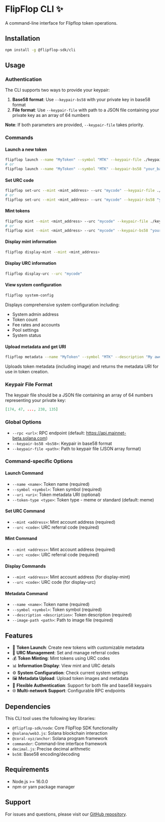 # FlipFlop CLI ✨

A command-line interface for Flipflop token operations.

## Installation

```bash
npm install -g @flipflop-sdk/cli
```

## Usage

### Authentication

The CLI supports two ways to provide your keypair:

1. **Base58 format**: Use `--keypair-bs58` with your private key in base58 format
2. **File format**: Use `--keypair-file` with path to a JSON file containing your private key as an array of 64 numbers

**Note**: If both parameters are provided, `--keypair-file` takes priority.

### Commands

#### Launch a new token

```bash
flipflop launch --name "MyToken" --symbol "MTK" --keypair-file ./keypair.json
# or
flipflop launch --name "MyToken" --symbol "MTK" --keypair-bs58 "your_base58_private_key"
```

#### Set URC code

```bash
flipflop set-urc --mint <mint_address> --urc "mycode" --keypair-file ./keypair.json
# or
flipflop set-urc --mint <mint_address> --urc "mycode" --keypair-bs58 "your_base58_private_key"
```

#### Mint tokens

```bash
flipflop mint --mint <mint_address> --urc "mycode" --keypair-file ./keypair.json
# or
flipflop mint --mint <mint_address> --urc "mycode" --keypair-bs58 "your_base58_private_key"
```

#### Display mint information

```bash
flipflop display-mint --mint <mint_address>
```

#### Display URC information

```bash
flipflop display-urc --urc "mycode"
```

#### View system configuration

```bash
flipflop system-config
```

Displays comprehensive system configuration including:
- System admin address
- Token count
- Fee rates and accounts
- Pool settings
- System status

#### Upload metadata and get URI

```bash
flipflop metadata --name "MyToken" --symbol "MTK" --description "My awesome token" --image-path ./token-image.png
```

Uploads token metadata (including image) and returns the metadata URI for use in token creation.

### Keypair File Format

The keypair file should be a JSON file containing an array of 64 numbers representing your private key:

```json
[174, 47, ..., 238, 135]
```

### Global Options

- `--rpc <url>`: RPC endpoint (default: https://api.mainnet-beta.solana.com)
- `--keypair-bs58 <bs58>`: Keypair in base58 format
- `--keypair-file <path>`: Path to keypair file (JSON array format)

### Command-specific Options

#### Launch Command
- `--name <name>`: Token name (required)
- `--symbol <symbol>`: Token symbol (required)
- `--uri <uri>`: Token metadata URI (optional)
- `--token-type <type>`: Token type - meme or standard (default: meme)

#### Set URC Command
- `--mint <address>`: Mint account address (required)
- `--urc <code>`: URC referral code (required)

#### Mint Command
- `--mint <address>`: Mint account address (required)
- `--urc <code>`: URC referral code (required)

#### Display Commands
- `--mint <address>`: Mint account address (for display-mint)
- `--urc <code>`: URC code (for display-urc)

#### Metadata Command
- `--name <name>`: Token name (required)
- `--symbol <symbol>`: Token symbol (required)
- `--description <description>`: Token description (required)
- `--image-path <path>`: Path to image file (required)

## Features

- 🚀 **Token Launch**: Create new tokens with customizable metadata
- 🎯 **URC Management**: Set and manage referral codes
- 💰 **Token Minting**: Mint tokens using URC codes
- 📊 **Information Display**: View mint and URC details
- ⚙️ **System Configuration**: Check current system settings
- 🖼️ **Metadata Upload**: Upload token images and metadata
- 🔐 **Flexible Authentication**: Support for both file and base58 keypairs
- 🌐 **Multi-network Support**: Configurable RPC endpoints

## Dependencies

This CLI tool uses the following key libraries:

- `@flipflop-sdk/node`: Core FlipFlop SDK functionality
- `@solana/web3.js`: Solana blockchain interaction
- `@coral-xyz/anchor`: Solana program framework
- `commander`: Command-line interface framework
- `decimal.js`: Precise decimal arithmetic
- `bs58`: Base58 encoding/decoding

## Requirements

- Node.js >= 16.0.0
- npm or yarn package manager

## Support

For issues and questions, please visit our [GitHub repository](https://github.com/flipflop-fun/sdk).
